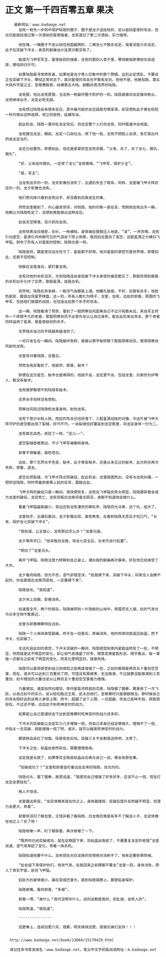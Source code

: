 # 正文 第一千四百零五章 果决
        最新网址：www.badaoge.net
          龙宪一枪先一步刺中保护陆隐的圈子，圈子是龙夕送给他的，足以抵挡星使的攻击，但也仅能抵挡渡过第一次源劫的星使强者，龙宪渡过了第二次源劫，实力强悍。
      
          他在赌，一赌圈子不足以挡住他超越两秒，二赌龙七不敢杀龙定，或者没能力杀龙定，此子在突破下冲关，承受的剧痛估计连意识都没有了。
      
          能成为飞甲军军主，星使级别的强者，龙宪的狠刻入骨子里，哪怕面临绝境他也会选择，哪怕同归于尽。
      
          如果陆隐是寻常修炼者，如果他是龙夕等人印象中的那个赘婿，此刻必定慌乱，不要说正在突破下冲关，哪怕正常状态下，面对星使的攻击也不敢有反抗，但他不是，他是陆隐，第五大陆外宇宙之主，至尊赛魁首，纵横第五大陆，掀翻白夜流界的陆隐。
      
          龙宪狠，他比龙宪更狠，当龙宪一枪破开圈子防护的一刻，陆隐直接将龙定推向枪尖，龙宪继续出手，龙定必死无疑。
      
          龙宪想过陆隐会有很多反应，其中最可能的反应就是恐惧呆滞，却没想到此子竟在短短一秒内做出这种选择，他立刻收枪，延缓攻击。
      
          趁此机会，陆隐一掌印在龙定背后，将龙定整个人打向龙宪，同时极速冲出地底。
      
          龙宪接住龙定，眼前，龙定一口血吐出，喷了他一脸，龙宪不顾脸上血渍，急忙取出丹药给龙定治疗。
      
          龙定已经重伤，即便如此，他还是紧紧抓住龙宪衣服，“父亲，杀了，杀了龙七，报仇，报仇”。
      
          “好，父亲给你报仇，一定宰了龙七”龙宪嘶喊，“飞甲军，保护少主”。
      
          “是，军主”。
      
          当龙宪出手的一刻，龙天影像也消失了，云通石失去了联系，同样，龙奎被飞甲大阵封住的一刻，龙夕影像也消失。
      
          他们两兄妹只看到龙宪出手，却没看到后面发生的事。
      
          然而龙奎看到了，内心越发惊讶，对陆隐，他的印象一直在变，而刚刚龙宪出手一瞬，他都以为陆隐死定了，没想到竟能做出这种反应。
      
          攰自天空降落，双爪抓向龙宪。
      
          龙宪体表龙纹细密，仰头，一枪横档，身体被攰狠狠压入地底，“滚”，一声厉喝，龙宪引动虚空，星源化作肉眼可见的气浪自下而上倒卷，竟将攰反震向了高空，这股星源之力横扫飞甲隘，剥夺了所有人对星能的控制，陆隐也是一样。
      
          陆隐骇然，跟星使对战太吃亏了，星能都不好用，他对星能的掌控可是世界境，即便如此，还是不受控制。
      
          他躲在龙奎身后，紧盯着龙宪。
      
          龙宪对他的杀机滔天，大到陆隐连自身突破下冲关承受的痛苦都忘了，那股怨恨到极致的杀机似乎化作了实质，那股星源，就是杀机。
      
          突然地，陆隐后背发麻，一股凉气自脚底上涌，他瞳孔陡缩，不好，后面有杀手，他脸色剧变，脚底出现星罗棋盘，这一刻，所有人都化为棋子，龙奎，龙宪，远处的郭善，周围的飞甲军，包括他们施展的战技，也包括远处那个杀手的攻击。
      
          这一瞬，陆隐看清了局势，看到了一股阴寒劲风距离自己不过只有数米远，来自军主府外一个样貌平凡的老者，那股阴寒劲风不出意外足以让自己身死，能在此刻发出攻击，那个老者同样运用了星源，是星使级别的杀手。
      
          无界暗杀自己的手段越来越凌厉了。
      
          一切只发生在一瞬间，陆隐脑中急转，直接以策字秘转移了那股阴寒劲风，使得阴寒劲风射向龙宪。
      
          龙奎背对着陆隐，没看见。
      
          然而龙宪却看到了，他骇然，那是，秘术？
      
          即便在这方星空，秘术也是难得的，他就不会，龙定更不会，包括龙奎，刘家的刘炉等人，都没有秘术。
      
          龙宪做梦都想不到陆隐有秘术。
      
          无界杀手同样没有想到。
      
          阴寒劲风掠过陆隐和龙奎身侧，射向龙宪。
      
          龙宪下意识长枪上挑，而攰的攻击也恰好落下，三股星源战技的对撞，令这片被飞甲大阵守护的虚空都出现了裂缝，好巧不巧，一丝裂缝恰好蔓延到龙定那里，将龙定身体一分为二。
      
          龙宪面无血色，疯狂了一样，“定儿——”。
      
          虚空裂缝吞噬周边，不少飞甲军被撕碎身体。
      
          郭善不停躲避，面色苍白。
      
          远处，那个无界杀手色变，秘术，此子竟有秘术，还是从未见过的秘术，此次刺杀再次失败，想着，退去。
      
          虚空出现裂缝，令飞甲大阵出现破绽，趁此机会，龙奎脱困而出，没有与龙宪纠缠，一把抓住陆隐，同时带着郭善乘上攰的后背，展翅远去。
      
          飞甲大阵的破绽只是一瞬间，很快便恢复，龙宪在飞甲隘优势太明显，陆隐跟郭善会成为龙奎的破绽，龙定死亡，龙宪背叛白龙族将毫无顾忌，谁都不知道他会做什么。
      
          看着飞甲隘越来越小，耳边还有龙宪凄厉的嘶吼声，陆隐目光冰寒，这个仇，结大了。
      
          龙奎抬手，云通石震动，龙夕影像出现，面色焦急，在看到陆隐无恙后才松口气，“长老，保护龙七突破下冲关”。
      
          “我知道，公主放心，龙宪那边怎么办？”龙奎问道。
      
          龙夕寒声开口，“他背叛白龙族，待龙七安全后，长老可自行处置”。
      
          “明白了”龙奎点头。
      
          离开飞甲隘，陆隐注意力转移到自己身上，潮水般的剧痛再次袭来，好在他已经承受了大半。
      
          龙夕看向陆隐，目光不忍，语气却很坚决，“给我撑下来，突破下冲关，将来没人会瞧不起你，你会是我白龙族顶梁柱，一定要撑下来”。
      
          陆隐低吼，“我知道”。
      
          龙夕闭上双眼，影像消失。
      
          攰速度全开，两个时辰后，陆隐被带到一片隐秘的山坳中，周围荒无人烟，攰的气息也令众多生物不敢靠近。
      
          龙奎与郭善静静待在远处。
      
          陆隐一个人继续承受剧痛，终于在一炷香后，疼痛消失，他的肉体彻底适应劫晶，而下冲关，也突破了。
      
          无法形容此刻的感觉，下冲关突破的一瞬间，陆隐感受到体内星能运转变了一些，不明显，然而就是这不明显的变化，却让他气息强盛了好多，随意变换星能形态，随手轰出，每一掌每一式都与之前有了明显的变化，而变化更明显的，就是肉体。
      
          陆隐可以直观感受到自己肉体较之前再度增强了一些，之前的极限是两百五十重劲空空掌，现在，或许可以达到三百重劲了吧，可惜没有慧根茶，无法推演，不过就算没能推演到三百重劲，如今增加的力量也足以让两百五十重劲空空掌威力增强。
      
          力量增加，速度自然也增加，体内星能流转趋向完美，陆隐握了握拳，算是有了一次飞跃，以自己如今的实力，足以轻松胜过王易，武太白他们，至尊赛时只是旗鼓相当，那时候自己的攻击刚好达到这两人承受上限，而今，超越了这个上限，一旦超越，凭自己各种手段，获胜很轻松，不过还不够，远远达不到死神变时的战力。
      
          如果能让自己普通状态下达到至尊赛时死神变时的战力该多好。
      
          下冲关的突破能让龙定实力几乎增强一倍，但自己本身已经足够强大，增强不了一倍，中指关一旦突破，就能增强一倍了吧，或许，就可以媲美死神变时的战力。
      
          脚底鲜血染红了地面，陆隐有些后怕，突破三关不会都是这样吧，太疼了。
      
          下冲关之处，劫晶丝依然存在，需要慢慢吸收。
      
          龙定就是太跳了，如果等完全吸收劫晶丝后再与自己一战，哪会有那些事。
      
          “突破成功了？”龙奎和郭善皆盯着远处走来的陆隐，目光灼灼。
      
          陆隐点头，握了握拳，故意说道，“我感觉自己增强了好多好多，应该不止一倍，现在打龙定会更轻松”。
      
          两人不惊讶。
      
          龙奎露出笑容，“龙定体魄本就在你之上，身体越强悍，突破后提升反而越不明显，但潜力会更大，恭喜”。
      
          郭善惊讶扫了眼龙奎，又怪异看了看陆隐，白龙族究竟是有多不了解这小子，龙定体魄在他之上？反了吧！
      
          陆隐咳嗽一声，盯了眼郭善，再次咳嗽了一下。
      
          “既然你已经突破成功，就在这稳固下来，将劫晶丝吸收了，不要重复龙定的老路”龙奎说道，语气渐渐起了变化，带着一抹杀机。
      
          陆隐知道他要干什么，龙宪现在对白龙族的怨恨绝对洗刷不了，他肯定要斩草除根。
      
          “攰会留下来保护你们，收敛气息，在我回来之前哪都不要去”龙奎一跃，身体消失，跨入了真实宇宙，前往飞甲隘。
      
          攰巨大的身体缩小，最后变成巴掌大，跳到陆隐肩膀上，算是贴身保护。
      
          陆隐抿嘴，看向郭善，“多谢”。
      
          郭善一愣，“谢什么？我可没帮你什么，说的话都是真的，别乱谢，会死人的”。
      
          陆隐笑道，“我知道”。
      
          ---------------
      
          加更奉上，连续加更六天，很累，明天继续加更，感谢兄弟们支持！！！
      
      
      http://www.badaoge.net/book/13084/15170429.html
      
      请记住本书首发域名：www.badaoge.net。笔尖中文手机版阅读网址：m.badaoge.net